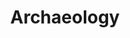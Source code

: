 ---
title: Archaeology
longTitle: 'Archaeology'
tags:
- gccommon
narrowerTerm:
- "[[Social sciences]]"
relatedTerm:
- "[[Archaeological investigations History Anthropology]]"
use:
- "[[Archeology]]"
---